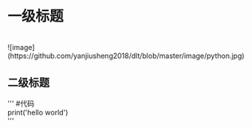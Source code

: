 <h1>一级标题</h1>
<br>
![image](https://github.com/yanjiusheng2018/dlt/blob/master/image/python.jpg)
<br>
<h2>二级标题</h2>
'''
#代码<br>
print('hello world')
<br>
'''
